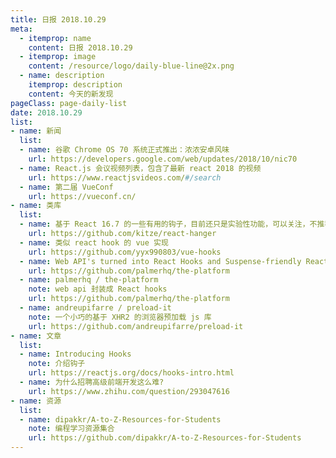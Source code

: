 ```yaml
---
title: 日报 2018.10.29
meta:
  - itemprop: name
    content: 日报 2018.10.29
  - itemprop: image
    content: /resource/logo/daily-blue-line@2x.png
  - name: description
    itemprop: description
    content: 今天的新发现
pageClass: page-daily-list
date: 2018.10.29
list:
- name: 新闻
  list:
  - name: 谷歌 Chrome OS 70 系统正式推出：浓浓安卓风味
    url: https://developers.google.com/web/updates/2018/10/nic70
  - name: React.js 会议视频列表，包含了最新 react 2018 的视频
    url: https://www.reactjsvideos.com/#/search
  - name: 第二届 VueConf
    url: https://vueconf.cn/
- name: 类库
  list:
  - name: 基于 React 16.7 的一些有用的钩子，目前还只是实验性功能，可以关注，不推荐在生产环境使用
    url: https://github.com/kitze/react-hanger
  - name: 类似 react hook 的 vue 实现
    url: https://github.com/yyx990803/vue-hooks
  - name: Web API's turned into React Hooks and Suspense-friendly React components
    url: https://github.com/palmerhq/the-platform
  - name: palmerhq / the-platform
    note: web api 封装成 React hooks
    url: https://github.com/palmerhq/the-platform
  - name: andreupifarre / preload-it 
    note: 一个小巧的基于 XHR2 的浏览器预加载 js 库
    url: https://github.com/andreupifarre/preload-it
- name: 文章
  list:
  - name: Introducing Hooks
    note: 介绍钩子
    url: https://reactjs.org/docs/hooks-intro.html
  - name: 为什么招聘高级前端开发这么难?
    url: https://www.zhihu.com/question/293047616
- name: 资源
  list:
  - name: dipakkr/A-to-Z-Resources-for-Students
    note: 编程学习资源集合
    url: https://github.com/dipakkr/A-to-Z-Resources-for-Students
---
```


<daily-list v-bind="$page.frontmatter"/>